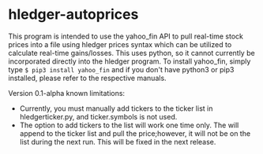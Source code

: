 # hledger-autoprices

This program is intended to use the yahoo_fin API to pull real-time stock prices into a file using hledger prices syntax which can be utilized to calculate real-time gains/losses.  This uses python, so it cannot currently be incorporated directly into the hledger program. To install yahoo_fin, simply type `$ pip3 install yahoo_fin` and if you don't have python3 or pip3 installed, please refer to the respective manuals.

Version 0.1-alpha 
known limitations:
- Currently, you must manually add tickers to the ticker list in hledgerticker.py, and ticker.symbols is not used.
- The option to add tickers to the list will work one time only.  The will append to the ticker list and pull the price;however, it will not be on the list during the next run.  This will be fixed in the next release. 
